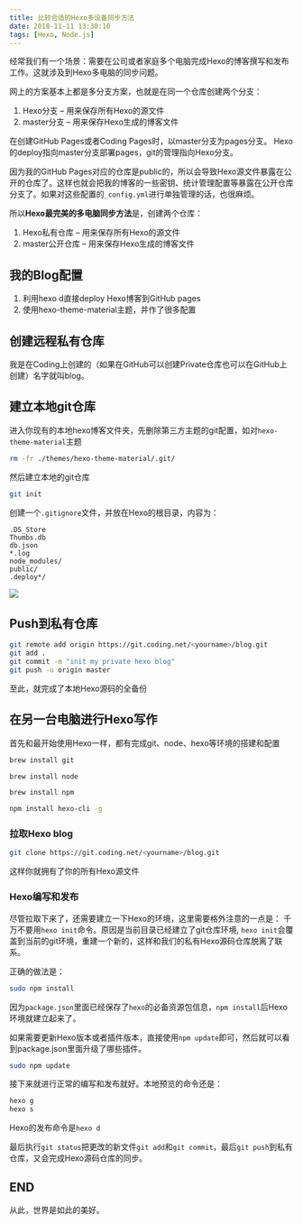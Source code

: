 ```yaml
---
title: 比较合适的Hexo多设备同步方法
date: 2018-11-11 13:30:10
tags: [Hexo, Node.js]
---
```


经常我们有一个场景：需要在公司或者家庭多个电脑完成Hexo的博客撰写和发布工作。这就涉及到Hexo多电脑的同步问题。

网上的方案基本上都是多分支方案，也就是在同一个仓库创建两个分支：

1. Hexo分支 – 用来保存所有Hexo的源文件
2. master分支 – 用来保存Hexo生成的博客文件

在创建GitHub Pages或者Coding Pages时，以master分支为pages分支。
Hexo的deploy指向master分支部署pages，git的管理指向Hexo分支。

<!--more-->

因为我的GitHub Pages对应的仓库是public的，所以会导致Hexo源文件暴露在公开的仓库了。这样也就会把我的博客的一些密钥、统计管理配置等暴露在公开仓库分支了。如果对这些配置的`_config.yml`进行单独管理的话，也很麻烦。

所以**Hexo最完美的多电脑同步方法**是，创建两个仓库：

1. Hexo私有仓库 – 用来保存所有Hexo的源文件
2. master公开仓库 – 用来保存Hexo生成的博客文件

## 我的Blog配置
1. 利用hexo d直接deploy Hexo博客到GitHub pages
2. 使用hexo-theme-material主题，并作了很多配置

## 创建远程私有仓库
我是在Coding上创建的（如果在GitHub可以创建Private仓库也可以在GitHub上创建）名字就叫blog。

## 建立本地git仓库
进入你现有的本地hexo博客文件夹，先删除第三方主题的git配置，如对`hexo-theme-material`主题

```bash
rm -fr ./themes/hexo-theme-material/.git/
```

然后建立本地的git仓库

```bash
git init
```

创建一个`.gitignore`文件，并放在Hexo的根目录，内容为：

```
.DS_Store
Thumbs.db
db.json
*.log
node_modules/
public/
.deploy*/
```
![](https://blog-1251678165.cos.ap-chengdu.myqcloud.com/2018-11-11-055806.png)

## Push到私有仓库
```bash
git remote add origin https://git.coding.net/<yourname>/blog.git
git add .
git commit -m "init my private hexo blog"
git push -u origin master
```

至此，就完成了本地Hexo源码的全备份

## 在另一台电脑进行Hexo写作
首先和最开始使用Hexo一样，都有完成git、node、hexo等环境的搭建和配置

```bash
brew install git

brew install node

brew install npm

npm install hexo-cli -g
```

### 拉取Hexo blog
```bash
git clone https://git.coding.net/<yourname>/blog.git
```

这样你就拥有了你的所有Hexo源文件

### Hexo编写和发布
尽管拉取下来了，还需要建立一下Hexo的环境，这里需要格外注意的一点是：
千万不要用`hexo init`命令。原因是当前目录已经建立了git仓库环境, `hexo init`会覆盖到当前的git环境，重建一个新的，这样和我们的私有Hexo源码仓库脱离了联系。

正确的做法是：

```bash
sudo npm install
```

因为`package.json`里面已经保存了`hexo`的必备资源包信息，`npm install`后Hexo环境就建立起来了。

如果需要更新Hexo版本或者插件版本，直接使用`npm update`即可，然后就可以看到package.json里面升级了哪些插件。

```bash
sudo npm update
```

接下来就进行正常的编写和发布就好。本地预览的命令还是：

```bash
hexo g
hexo s
```

Hexo的发布命令是`hexo d`

最后执行`git status`把更改的新文件`git add`和`git commit`，最后`git push`到私有仓库，又会完成Hexo源码仓库的同步。

## END
从此，世界是如此的美好。
